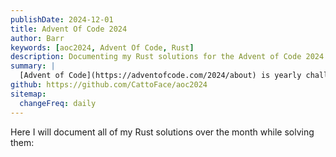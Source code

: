 ```yaml
---
publishDate: 2024-12-01
title: Advent Of Code 2024
author: Barr
keywords: [aoc2024, Advent Of Code, Rust]
description: Documenting my Rust solutions for the Advent of Code 2024 challenge.
summary: |
  [Advent of Code](https://adventofcode.com/2024/about) is yearly challenge that happens over the month of December, with a new problem opening every day until the 25th, like an [Advent calender](https://adventofcode.com/2024/about).  
github: https://github.com/CattoFace/aoc2024
sitemap:
  changeFreq: daily
---
```

Here I will document all of my Rust solutions over the month while solving them:

